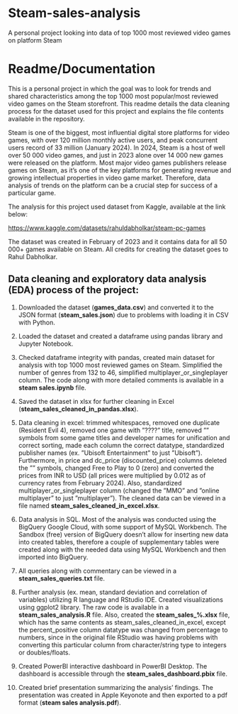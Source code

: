 # Steam-sales-analysis
A personal project looking into data of top 1000 most reviewed video games on platform Steam

# Readme/Documentation


This is a personal project in which the goal was to look for trends and shared characteristics among the top 1000 most popular/most reviewed video games on the Steam storefront. This readme details the data cleaning process for the dataset used for this project and explains the file contents available in the repository.

Steam is one of the biggest, most influential digital store platforms for video games, with over 120 million monthly active users, and peak concurrent users record of 33 million (January 2024). 
In 2024, Steam is a host of well over 50 000 video games, and just in 2023 alone over 14 000 new games were released on the platform. Most major video games publishers release games on Steam, as it’s one of the key platforms for generating revenue and growing intellectual properties in video game market. Therefore, data analysis of trends on the platform can be a crucial step for success of a particular game.

The analysis for this project used dataset from Kaggle, available at the link below:

https://www.kaggle.com/datasets/rahuldabholkar/steam-pc-games

The dataset was created in February of 2023 and it contains data for all 50 000+ games available on Steam.
All credits for creating the dataset goes to Rahul Dabholkar.


## Data cleaning and exploratory data analysis (EDA) process of the project:

1. Downloaded the dataset (**games_data.csv**) and converted it to the JSON format (**steam_sales.json**) due to problems with loading it in CSV with Python.

2. Loaded the dataset and created a dataframe using pandas library and Jupyter Notebook.

3. Checked dataframe integrity with pandas, created main dataset for analysis with top 1000 most reviewed games on Steam. Simplified the number of genres from 132 to 46, simplified multiplayer_or_singleplayer column. The code along with more detailed comments is available in a **steam sales.ipynb** file.

4. Saved the dataset in xlsx for further cleaning in Excel (**steam_sales_cleaned_in_pandas.xlsx**).

5. Data cleaning in excel: trimmed whitespaces, removed one duplicate (Resident Evil 4), removed one game with ”????” title, removed ”” symbols from some game titles and developer names for unification and correct sorting, made each column the correct datatype,  standardized publisher names (ex. ”Ubisoft Entertainment” to just ”Ubisoft”). Furthermore, in price and dc_price (discounted_price) columns deleted the ”” symbols, changed Free to Play to 0 (zero) and converted the prices from INR to USD (all prices were multiplied by 0.012 as of currency rates from February 2024). Also, standardized multiplayer_or_singleplayer column (changed the ”MMO” and ”online multiplayer” to just ”multiplayer”). The cleaned data can be viewed in a file named **steam_sales_cleaned_in_excel.xlsx**.

6. Data analysis in SQL. Most of the analysis was conducted using the BigQuery Google Cloud, with some support of MySQL Workbench. The Sandbox (free) version of BigQuery doesn’t allow for inserting new data into created tables, therefore a couple of supplementary tables were created along with the needed data using MySQL Workbench and then imported into BigQuery.

7. All queries along with commentary can be viewed in a **steam_sales_queries.txt** file.

8. Further analysis (ex. mean, standard deviation and correlation of variables) utilizing R language and RStudio IDE. Created visualizations using ggplot2 library. The raw code is available in a **steam_sales_analysis.R** file. Also, created the **steam_sales_%.xlsx** file, which has the same contents as steam_sales_cleaned_in_excel, except the percent_positive column datatype was changed from percentage to numbers, since in the original file RStudio was having problems with converting this particular column from character/string type to integers or doubles/floats.

9. Created PowerBI interactive dashboard in PowerBI Desktop. The dashboard is accessible through the **steam_sales_dashboard.pbix** file.

10. Created brief presentation summarizing the analysis’ findings. The presentation was created in Apple Keyonote and then exported to a pdf format (**steam sales analysis.pdf**).
